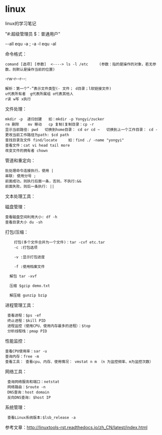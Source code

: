 # linux
linux的学习笔记

 "#:超级管理员   $：普通用户"

--all  equ  -a   ;  -a -l  equ -al

命令格式：

    comand [选项] [参数]  <----> ls -l /etc     (参数：指的是操作的对象，若无参数，则默认是操作当前的位置)

-rw-r--r--:

    解析：第一个“-”表示文件类型(- 文件； d目录；l软链接文件)
    u代表所有者  g代表所属组 o代表其他人
    r读 w写 x执行
        
文件处理：

    mkdir -p  递归创建   如：mkdir -p Yongyi/zucker
    rm 删除    mv 移动   cp 复制(复制目录：cp -r 
    显示当前路径: pwd   切换到home目录： cd or cd ~   切换到上一个工作目录： cd -    更改当前工作路径为path: $cd path
    查找目录及文件 find/locate     如：find ./ -name "yongyi"
    查看文件：cat vi head tail more
    改变文件的拥有者 chown
    
管道和重定向：

    批处理命令连接执行，使用 |
    串联: 使用分号 ;
    前面成功，则执行后面一条，否则，不执行:&&
    前面失败，则后一条执行: ||
    
文本处理工具：

磁盘管理：

    查看磁盘空间利用大小: df -h
    查看目录大小 du -sh
  
  
打包/压缩：
   
        打包(多个文件合并为一个文件)：tar -cvf etc.tar 
        -c :打包选项
        
        -v :显示打包进度
        
        -f :使用档案文件
        
      解包 tar -xvf 
      
      压缩 $gzip demo.txt 
      
      解压缩 gunzip bzip
      
进程管理工具：

     查看进程：$ps -ef
     终止进程：$kill PID
     进程监控（使用CPU、使用内存最多的进程）：$top
     分析线程栈：pmap PID
  
性能监控：

    查看CPU使用率：sar -u  
    查询内存：free -m
    查看工具： 查看cpu、内存、使用情况： vmstat n m （n 为监控频率、m为监控次数）
  
网络工具：

     查询网络服务和端口：netstat  
     网络路由：$route -n
     DNS查询：host domain
     反向DNS查询: $host IP

系统管理：

     查看Linux系统版本:$lsb_release -a

参考文章：http://linuxtools-rst.readthedocs.io/zh_CN/latest/index.html
